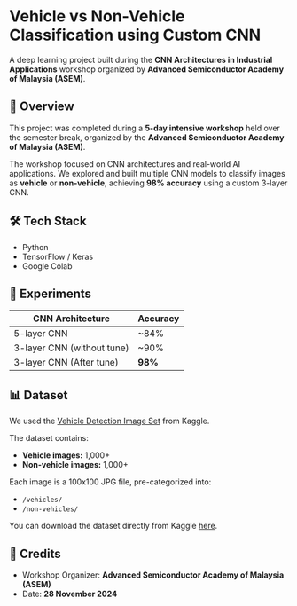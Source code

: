 # Vehicle vs Non-Vehicle Classification using Custom CNN

A deep learning project built during the **CNN Architectures in Industrial Applications** workshop organized by **Advanced Semiconductor Academy of Malaysia (ASEM)**.

## 🧠 Overview

This project was completed during a **5-day intensive workshop** held over the semester break, organized by the **Advanced Semiconductor Academy of Malaysia (ASEM)**.

The workshop focused on CNN architectures and real-world AI applications. We explored and built multiple CNN models to classify images as **vehicle** or **non-vehicle**, achieving **98% accuracy** using a custom 3-layer CNN.


## 🛠️ Tech Stack
- Python
- TensorFlow / Keras
- Google Colab

## 🧪 Experiments
| CNN Architecture               | Accuracy |
|--------------------------------|----------|
| 5-layer CNN                    | ~84%     |
| 3-layer CNN (without tune)     | ~90%     |
| 3-layer CNN (After tune)       | **98%**  |

## 📊 Dataset

We used the [Vehicle Detection Image Set](https://www.kaggle.com/datasets/brsdincer/vehicle-detection-image-set) from Kaggle.

The dataset contains:
- **Vehicle images:** 1,000+
- **Non-vehicle images:** 1,000+

Each image is a 100x100 JPG file, pre-categorized into:
- `/vehicles/`
- `/non-vehicles/`

You can download the dataset directly from Kaggle [here](https://www.kaggle.com/datasets/brsdincer/vehicle-detection-image-set).

## 🙌 Credits
- Workshop Organizer: **Advanced Semiconductor Academy of Malaysia (ASEM)**
- Date: **28 November 2024**




